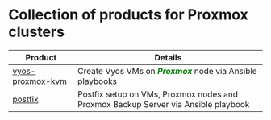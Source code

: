 # Collection of products for Proxmox clusters

| Product | Details |
|------|-------|
| [vyos-proxmox-kvm](./vyos-proxmox-kvm) | Create Vyos VMs on ***<font color="green">Proxmox</font>*** node via Ansible playbooks |
| [postfix](./postfix) | Postfix setup on VMs, Proxmox nodes and Proxmox Backup Server via Ansible playbook |
